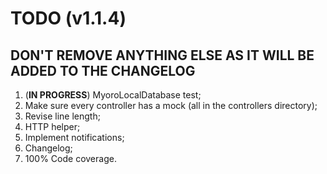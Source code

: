 # TODO (v1.1.4)

## **DON'T REMOVE ANYTHING ELSE AS IT WILL BE ADDED TO THE CHANGELOG**

1. (**IN PROGRESS**) MyoroLocalDatabase test;
1. Make sure every controller has a mock (all in the controllers directory);
1. Revise line length;
1. HTTP helper;
1. Implement notifications;
1. Changelog;
1. 100% Code coverage.
